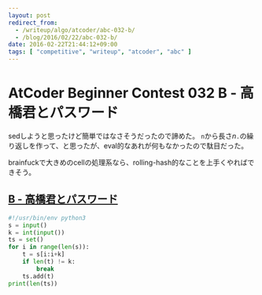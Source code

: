 ```yaml
---
layout: post
redirect_from:
  - /writeup/algo/atcoder/abc-032-b/
  - /blog/2016/02/22/abc-032-b/
date: 2016-02-22T21:44:12+09:00
tags: [ "competitive", "writeup", "atcoder", "abc" ]
---
```


# AtCoder Beginner Contest 032 B - 高橋君とパスワード

sedしようと思ったけど簡単ではなさそうだったので諦めた。
`n`から長さ$n$`.`の繰り返しを作って、と思ったが、eval的なあれが何もなかったので駄目だった。

brainfuckで大きめのcellの処理系なら、rolling-hash的なことを上手くやればできそう。

## [B - 高橋君とパスワード](https://beta.atcoder.jp/contests/abc032/tasks/abc032_b)

``` python
#!/usr/bin/env python3
s = input()
k = int(input())
ts = set()
for i in range(len(s)):
    t = s[i:i+k]
    if len(t) != k:
        break
    ts.add(t)
print(len(ts))
```
